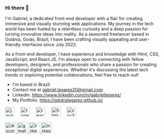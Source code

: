 ### Hi there 👋
I'm Gabriel, a dedicated front-end developer with a flair for creating immersive and visually stunning web applications. My journey in the tech world has been fueled by a relentless curiosity and a deep passion for turning innovative ideas into reality. As a seasoned freelancer based in Goiânia, Goiás, Brazil, I have been crafting visually appealing and user-friendly interfaces since July 2022.

As a front-end developer, I have experience and knowledge with Html, CSS, JavaScript, and React.JS. I'm always open to connecting with fellow developers, designers, and professionals who share a passion for creating exceptional digital experiences. Whether it's discussing the latest tech trends or exploring potential collaborations, feel free to reach out!

* I'm based in Brazil
* Contact me at gabriel.lagares20@gmail.com
* Linkedin: https://www.linkedin.com/in/gabriellagares/
* My Portfolio: https://gdutralagares.github.io/


<div align="left">
  <img src="https://cdn.jsdelivr.net/gh/devicons/devicon/icons/javascript/javascript-original.svg" height="30" alt="javascript logo"  />
  <img width="12" />
  <img src="https://cdn.jsdelivr.net/gh/devicons/devicon/icons/typescript/typescript-original.svg" height="30" alt="typescript logo"  />
  <img width="12" />
  <img src="https://cdn.jsdelivr.net/gh/devicons/devicon/icons/react/react-original.svg" height="30" alt="react logo"  />
  <img width="12" />
  <img src="https://cdn.jsdelivr.net/gh/devicons/devicon/icons/html5/html5-original.svg" height="30" alt="html5 logo"  />
  <img width="12" />
  <img src="https://cdn.jsdelivr.net/gh/devicons/devicon/icons/css3/css3-original.svg" height="30" alt="css3 logo"  />
</div>
<br>

<div align="left">
      <a href="https://discord.com/channels/@gabriel.lagares8395" target="_blank">
    <img src="https://img.shields.io/static/v1?message=Discord&logo=discord&label=&color=7289DA&logoColor=white&labelColor=&style=for-the-badge" height="35" alt="discord logo"  />
  </a>
  <a href="gabriel.lagares20@gmail.com" target="_blank">
    <img src="https://img.shields.io/static/v1?message=Gmail&logo=gmail&label=&color=D14836&logoColor=white&labelColor=&style=for-the-badge" height="35" alt="gmail logo"  />
  </a>
  <a href="https://www.linkedin.com/in/gabriellagares/" target="_blank">
    <img src="https://img.shields.io/static/v1?message=LinkedIn&logo=linkedin&label=&color=0077B5&logoColor=white&labelColor=&style=for-the-badge" height="35" alt="linkedin logo"  />
  </a>
    <a href="www.instagram.com/gabriel.lagares/" target="_blank">
    <img src="https://img.shields.io/static/v1?message=Instagram&logo=instagram&label=&color=E4405F&logoColor=white&labelColor=&style=for-the-badge" height="35" alt="instagram logo"  />
  </a>
</div>


###

<!--
<div align="center">
  <img src="https://github-readme-stats.vercel.app/api/top-langs?username=gdutralagares&locale=en&hide_title=false&layout=compact&card_width=320&langs_count=5&theme=dracula&hide_border=false" height="150" alt="languages graph"  />
</div>
-->

